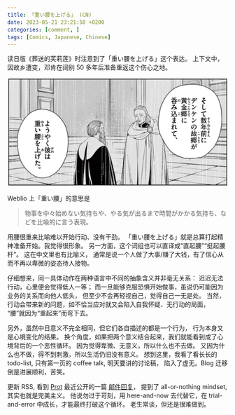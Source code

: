 ```yaml
---
title: 「重い腰を上げる」 (CN)
date: 2023-05-21 23:21:58 +0200
categories: [comment, ]
tags: [Comics, Japanese, Chinese]
---
```


读日版《葬送的芙莉莲》时注意到了「重い腰を上げる」这个表达。
上下文中，因故乡遭变，邓肯在阔别 50 多年后准备重返这个伤心之地。

![葬送のフリーレン Vol. 9 Page 90](./comics-fulilian-v9-p90.jpg)

Weblio 上「重い腰」的意思是

> 物事を中々始めない気持ちや、やる気が出るまで時間がかかる気持ち、などを比喩的に言う表現。

用腰很重来比喻难以开始行动、没有干劲。
「重い腰を上げる」就是总算打起精神准备开始。我觉得很形象。
另一方面，这个词组也可以直译成“直起腰”“挺起腰杆”。
这在中文里也有比喻义，
通常是说一个人做了大事/赚了大钱，有了信心从而不再以卑微的姿态待人接物。

仔细想来，同一具体动作在两种语言中不同的抽象含义并非毫无关系：
迟迟无法行动，心里便会觉得低人一等；
而一旦能够克服恐惧开始做事，虽说仍可能因为业务的关系而向他人低头，
但至少不会再轻视自己，觉得自己一无是处。
当然，行动会带来新的问题，如不恰当应对就又会陷入自我怀疑、无行动的局面，
“腰”就因为“重起来”而弯下去。

另外，虽然中日意义不完全相同，但它们各自描述的都是一个行为，
行为本身又是心境变化的结果。
换个角度，如果把两个意义结合起来，我们就能看到成了心境背后的一个恶性循环。
因为觉得卑微、无意义，所以什么也不去做。
又因为什么也不做，得不到刺激，所以生活仍旧没有意义。
想到这里，我看了看长长的 todo-list, 只有第一页的 coffee talk, 明天要讲的讨论稿，
陷入了虚无。Blog 迁移倒是进展顺利，苦笑。

更新 RSS, 看到 [Prot](https://protesilaos.com) 最近公开的一篇
[邮件回复](https://protesilaos.com/commentary/2023-04-27-re-question-organizing-thoughts)，
提到了 all-or-nothing mindset, 其实也就是完美主义。
他说勿过于苛刻，用 here-and-now 去代替它，在 trial-and-error 中成长，才能最终打破这个循环。
老生常谈，但还是很难做到。
